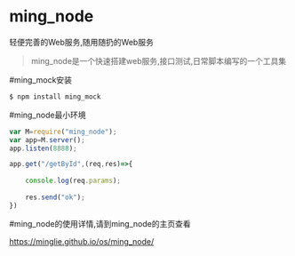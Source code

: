 # ming_node
轻便完善的Web服务,随用随扔的Web服务

 >  ming_node是一个快速搭建web服务,接口测试,日常脚本编写的一个工具集
 
 
#ming_mock安装
 ```sh
 $ npm install ming_mock
 ```

  
#ming_node最小环境    
    
```javascript
var M=require("ming_node");
var app=M.server();
app.listen(8888);

app.get("/getById",(req,res)=>{
    
    console.log(req.params);
    
    res.send("ok");
})
 ```
 
 
#ming_node的使用详情,请到ming_node的主页查看

https://minglie.github.io/os/ming_node/
 
